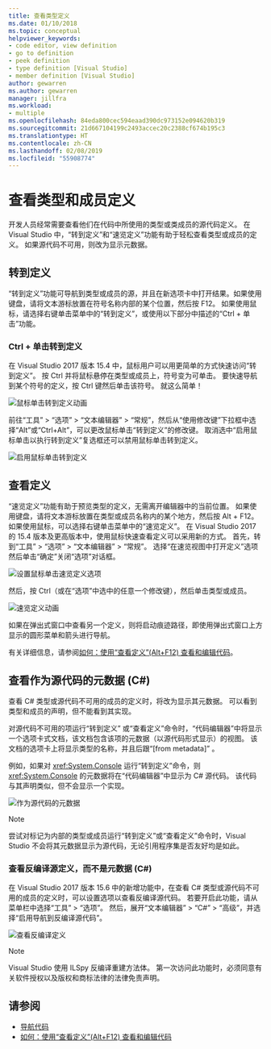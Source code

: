 ```yaml
---
title: 查看类型定义
ms.date: 01/10/2018
ms.topic: conceptual
helpviewer_keywords:
- code editor, view definition
- go to definition
- peek definition
- type definition [Visual Studio]
- member definition [Visual Studio]
author: gewarren
ms.author: gewarren
manager: jillfra
ms.workload:
- multiple
ms.openlocfilehash: 84eda800cec594eaad390dc973152e094620b319
ms.sourcegitcommit: 21d667104199c2493accec20c2388cf674b195c3
ms.translationtype: HT
ms.contentlocale: zh-CN
ms.lasthandoff: 02/08/2019
ms.locfileid: "55908774"
---
```

# <a name="view-type-and-member-definitions"></a>查看类型和成员定义

开发人员经常需要查看他们在代码中所使用的类型或类成员的源代码定义。 在 Visual Studio 中，“转到定义”和“速览定义”功能有助于轻松查看类型或成员的定义。 如果源代码不可用，则改为显示元数据。

## <a name="go-to-definition"></a>转到定义

“转到定义”功能可导航到类型或成员的源，并且在新选项卡中打开结果。如果使用键盘，请将文本游标放置在符号名称内部的某个位置，然后按 F12。 如果使用鼠标，请选择右键单击菜单中的“转到定义”，或使用以下部分中描述的“Ctrl + 单击”功能。

### <a name="ctrl-click-go-to-definition"></a>Ctrl + 单击转到定义

在 Visual Studio 2017 版本 15.4 中，鼠标用户可以用更简单的方式快速访问“转到定义”。 按 Ctrl 并将鼠标悬停在类型或成员上，符号变为可单击。 要快速导航到某个符号的定义，按 Ctrl 键然后单击该符号。 就这么简单！

![鼠标单击转到定义动画](../ide/media/click_gotodef.gif)

前往“工具” > “选项” > “文本编辑器” > “常规”，然后从“使用修改键”下拉框中选择“Alt”或“Ctrl+Alt”，可以更改鼠标单击“转到定义”的修改键。 取消选中“启用鼠标单击以执行转到定义”复选框还可以禁用鼠标单击转到定义。

![启用鼠标单击转到定义](../ide/media/editor_options_mouse_click_gotodef.png)

## <a name="peek-definition"></a>查看定义

“速览定义”功能有助于预览类型的定义，无需离开编辑器中的当前位置。 如果使用键盘，请将文本游标放置在类型或成员名称内的某个地方，然后按 Alt + F12。 如果使用鼠标，可以选择右键单击菜单中的“速览定义”。 在 Visual Studio 2017 的 15.4 版本及更高版本中，使用鼠标快速查看定义可以采用新的方式。 首先，转到“工具” > “选项” > “文本编辑器” > “常规”。 选择“在速览视图中打开定义”选项然后单击“确定”关闭“选项”对话框。

![设置鼠标单击速览定义选项](../ide/media/editor_options_peek_view.png)

然后，按 Ctrl（或在“选项”中选中的任意一个修改键），然后单击类型或成员。

![速览定义动画](../ide/media/peek_definition.gif)

如果在弹出式窗口中查看另一个定义，则将启动痕迹路径，即使用弹出式窗口上方显示的圆形菜单和箭头进行导航。

有关详细信息，请参阅[如何：使用“查看定义”(Alt+F12) 查看和编辑代码](how-to-view-and-edit-code-by-using-peek-definition-alt-plus-f12.md)。

## <a name="view-metadata-as-source-code-c"></a>查看作为源代码的元数据 (C#)

查看 C# 类型或源代码不可用的成员的定义时，将改为显示其元数据。 可以看到类型和成员的声明，但不能看到其实现。

对源代码不可用的项运行“转到定义” 或“查看定义”命令时，“代码编辑器”中将显示一个选项卡式文档，该文档包含该项的元数据（以源代码形式显示）的视图。 该文档的选项卡上将显示类型的名称，并且后跟“[from metadata]” 。

例如，如果对 <xref:System.Console> 运行“转到定义”命令，则 <xref:System.Console> 的元数据将在“代码编辑器”中显示为 C# 源代码。 该代码与其声明类似，但不会显示一个实现。

![作为源代码的元数据](../ide/media/metadatasource.png)

> [!NOTE]
> 尝试对标记为内部的类型或成员运行“转到定义”或“查看定义”命令时，Visual Studio 不会将其元数据显示为源代码，无论引用程序集是否友好均是如此。

### <a name="view-decompiled-source-definitions-instead-of-metadata-c"></a>查看反编译源定义，而不是元数据 (C#)

在 Visual Studio 2017 版本 15.6 中的新增功能中，在查看 C# 类型或源代码不可用的成员的定义时，可以设置选项以查看反编译源代码。 若要开启此功能，请从菜单栏中选择“工具” > “选项”。 然后，展开“文本编辑器” > “C#” > “高级”，并选择“启用导航到反编译源代码”。

![查看反编译定义](media/go-to-definition-decompiled-sources.png)

> [!NOTE]
> Visual Studio 使用 ILSpy 反编译重建方法体。 第一次访问此功能时，必须同意有关软件授权以及版权和商标法律的法律免责声明。

## <a name="see-also"></a>请参阅

- [导航代码](../ide/navigating-code.md)
- [如何：使用“查看定义”(Alt+F12) 查看和编辑代码](how-to-view-and-edit-code-by-using-peek-definition-alt-plus-f12.md)